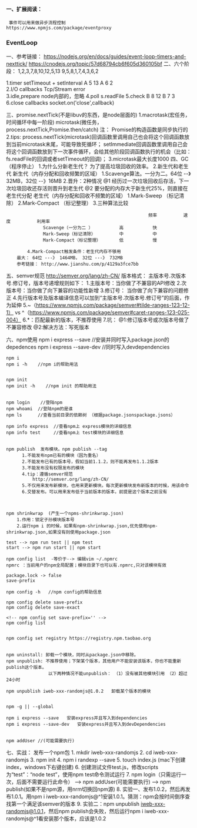 #### 一、扩展阅读： ####
     事件可以用来做异步流程控制   
    https://www.npmjs.com/package/eventproxy
### EventLoop ###
一、参考链接：
   https://nodejs.org/en/docs/guides/event-loop-timers-and-nexttick/
   https://cnodejs.org/topic/57d68794cb6f605d360105bf
二、六个阶段：
                   1,2,3,7,8,10,12,5,13              9,5,8,1,7,4,3,6,2

1.timer           setTimeout + setInterval     A  5 13                     A 6   2    
2.I/O callbacks       Tcp/Stream error        
3.idle,prepare         node内部的，忽略
4.poll                  s.readFile
5.check                                        B   8 12                     B 7   3
6.close callbacks   socket.on('close',callback)

三、promise.nextTick(不是libuv的东西，是node层面的)
    1.macrotask(宏任务，时间循环中每一阶段)
      microtask(微任务，process.nextTick,Promise.then/catch)
      注： Promise的构造函数是同步执行的
    2.tips:
      process.nextTick(microtask)回调函数里调用自己也会将这个回调函数放到当前microtask末尾，可能导致死循环；
      setImmediate回调函数里调用自己会将这个回调函数放到下一次事件循环，会给其他阶段回调函数执行的机会（比如： fs.readFile的回调或者setTimeout的回调)；
    3.microtask最大长度1000
四、GC（程序停止）
   1.为什么分新老生代？  为了提高垃圾回收的效率。
   2.新生代和老生代
        新生代（内存分配和回收频繁的区域）
            1.Scavenge算法。一分为二。64位 --》32MB，32位 --》16MB
            2.晋升：2种情况
                  @1 经历过一次垃圾回收后存活，下一次垃圾回收还存活则晋升到老生代
                  @2 要分配的内存大于新生代25%，则直接在老生代分配
        老生代（内存分配和回收不频繁的区域）
            1.Mark-Sweep （标记清除）
            2.Mark-Compact （标记整理）
            3.三种算法比较

                                                          频率          速度          利用率         
                  Scavenge（一分为二 ）          高           快                
                  Mark-Sweep（标记清除）         中           中
                  Mark-Compact（标记整理）       低           慢

            4.Mark-Compact触发条件：老生代内存不够用
        最大： 64位 ---》 1464MB， 32位 ---》 732MB
        参考链接： http://www.jianshu.com/p/4129a3fce7bb
五、semver规范 
        http://semver.org/lang/zh-CN/
            版本格式： 主版本号.次版本号.修订号，版本号递增规则如下：
            1.主版本号：当你做了不兼容的API修改
            2.次版本号：当你做了向下兼容的功能性新增
            3.修订号： 当你做了向下兼容的问题修正
            4.先行版本号及版本编译信息可以加到“主版本号.次版本号.修订号”的后面，作为延伸
            5.~（https://www.npmjs.com/package/semver#tilde-ranges-123-12-1） vs ^（https://www.npmjs.com/package/semver#caret-ranges-123-025-004）
            6.*：匹配最新的版本，不推荐使用
            7.坑：
                @1:修订版本号或次版本号做了不兼容修改
                @2:解决方法：写死版本

六、npm使用
    npm i express --save      //安装并同时写入package.json的depedences
    npm i express --save-dev    //同时写入devdependencies

    npm i        
    npm i -h    //npm i的帮助用法


    npm init 
    npm init -h    //npm init 的帮助用法


    npm login    //登陆npm 
    npm whoami  //登陆npm的是谁
    npm ls      //查看当前目录的依赖树 （根据package.jsonspackage.jsons）

    npm info express  //查看npm上 express模块的详细信息
    npm info test     //查看npm上 test模块的详细信息


    npm publish  发布模块。npm publish --tag
          1.不能发布npm已有的模块（因为重名）
          2.不能发布已有的版本号，假如当前1.1.2，则不能再发布1.1.2版本
          3.不能发布没有权限发布的模块
          4.tip：遵循semver规范
              http://semver.org/lang/zh-CN/
          5.不仅用来发布新模块，也用来更新模块。每次更新模块发布新版本的时候，用该命令
          6.交替发布。可以用来发布低于当前版本的版本，前提是这个版本之前没有
            


    npm shrinkwrap  (产生一个npms-shrinkwrap.json)
        1.作用：锁定子孙模块版本号
        2.运行npm i 的时候，如果有npm-shrinkwrap.json,优先使用npm-shrinkwrap.json,如果没有则使用package.json

    test --> npm run test || npm test
    start --> npm run start || npm start

    npm config list  -等价于--> 编辑vim ~/.npmrc
    npmrc ：当前用户的npm全局配置；模块目录下也可以有.npmrc,只对该模块有效

    package.lock -> false
    save-prefix 

    npm config -h   //npm config的帮助信息

    npm config delete save-prefix
    npm config delete save-exact

    <!-- npm config set save-prefix='' -->
    npm config list   


    npm config set registry https://registry.npm.taobao.org 


    npm uninstall: 卸载一个模块，同时从package.json中移除。
    npm unpublish: 不推荐使用；下架某个版本，其他用户不能安装该版本，你也不能重新publish这个版本。
                    以下两种情况不能unpublish： （1）没有被其他模块引用 （2）超过24小时

    npm unpublish iweb-xxx-randomjs@1.0.2   卸载某个版本的模块


    npm -g || --global

    npm i express --save   安装express并且写入到dependencies
    npm i express --save-dev   安装express并且写入到devDependencies


    npm addUser //(可能需要执行)

七、实战： 发布一个npm包
    1. mkdir iweb-xxx-randomjs
    2. cd iweb-xxx-randomjs
    3. npm init
    4. npm i randexp --save
    5. touch index.js (mac下创建index，windows下右键创建)
    6. 创建测试文件test.js，修改scripts为“test”：“node  test”，使用npm test命令测试运行
    7. npm login（只需运行一次，后面不需要运行此命令） --> npm addUser(可能需要执行) --> npm publish(如果不是npm源，用nrm切换回npm源)
    8. 实验一、发布1.0.2，然后再发布1.0.1。用npm i iweb-xxx-randomjs@^1安装1.0.1。猜测：npm会按时间倒序查找第一个满足该semver的版本
    9. 实验二：npm unpublish iweb-xxx-randomjs@1.0.1，然后npm publish会失败，然后运行npm i iweb-xxx-randomjs@^1看安装那个版本，应该是1.0.2